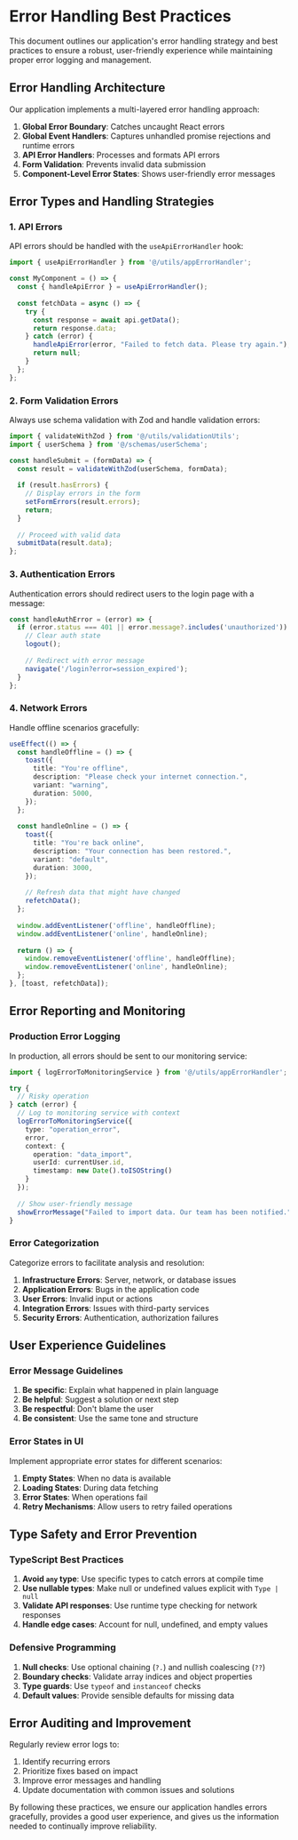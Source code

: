 
# Error Handling Best Practices

This document outlines our application's error handling strategy and best practices to ensure a robust, user-friendly experience while maintaining proper error logging and management.

## Error Handling Architecture

Our application implements a multi-layered error handling approach:

1. **Global Error Boundary**: Catches uncaught React errors
2. **Global Event Handlers**: Captures unhandled promise rejections and runtime errors
3. **API Error Handlers**: Processes and formats API errors
4. **Form Validation**: Prevents invalid data submission
5. **Component-Level Error States**: Shows user-friendly error messages

## Error Types and Handling Strategies

### 1. API Errors

API errors should be handled with the `useApiErrorHandler` hook:

```typescript
import { useApiErrorHandler } from '@/utils/appErrorHandler';

const MyComponent = () => {
  const { handleApiError } = useApiErrorHandler();
  
  const fetchData = async () => {
    try {
      const response = await api.getData();
      return response.data;
    } catch (error) {
      handleApiError(error, "Failed to fetch data. Please try again.");
      return null;
    }
  };
};
```

### 2. Form Validation Errors

Always use schema validation with Zod and handle validation errors:

```typescript
import { validateWithZod } from '@/utils/validationUtils';
import { userSchema } from '@/schemas/userSchema';

const handleSubmit = (formData) => {
  const result = validateWithZod(userSchema, formData);
  
  if (result.hasErrors) {
    // Display errors in the form
    setFormErrors(result.errors);
    return;
  }
  
  // Proceed with valid data
  submitData(result.data);
};
```

### 3. Authentication Errors

Authentication errors should redirect users to the login page with a message:

```typescript
const handleAuthError = (error) => {
  if (error.status === 401 || error.message?.includes('unauthorized')) {
    // Clear auth state
    logout();
    
    // Redirect with error message
    navigate('/login?error=session_expired');
  }
};
```

### 4. Network Errors

Handle offline scenarios gracefully:

```typescript
useEffect(() => {
  const handleOffline = () => {
    toast({
      title: "You're offline",
      description: "Please check your internet connection.",
      variant: "warning",
      duration: 5000,
    });
  };
  
  const handleOnline = () => {
    toast({
      title: "You're back online",
      description: "Your connection has been restored.",
      variant: "default",
      duration: 3000,
    });
    
    // Refresh data that might have changed
    refetchData();
  };
  
  window.addEventListener('offline', handleOffline);
  window.addEventListener('online', handleOnline);
  
  return () => {
    window.removeEventListener('offline', handleOffline);
    window.removeEventListener('online', handleOnline);
  };
}, [toast, refetchData]);
```

## Error Reporting and Monitoring

### Production Error Logging

In production, all errors should be sent to our monitoring service:

```typescript
import { logErrorToMonitoringService } from '@/utils/appErrorHandler';

try {
  // Risky operation
} catch (error) {
  // Log to monitoring service with context
  logErrorToMonitoringService({
    type: "operation_error",
    error,
    context: {
      operation: "data_import",
      userId: currentUser.id,
      timestamp: new Date().toISOString()
    }
  });
  
  // Show user-friendly message
  showErrorMessage("Failed to import data. Our team has been notified.");
}
```

### Error Categorization

Categorize errors to facilitate analysis and resolution:

1. **Infrastructure Errors**: Server, network, or database issues
2. **Application Errors**: Bugs in the application code
3. **User Errors**: Invalid input or actions
4. **Integration Errors**: Issues with third-party services
5. **Security Errors**: Authentication, authorization failures

## User Experience Guidelines

### Error Message Guidelines

1. **Be specific**: Explain what happened in plain language
2. **Be helpful**: Suggest a solution or next step
3. **Be respectful**: Don't blame the user
4. **Be consistent**: Use the same tone and structure

### Error States in UI

Implement appropriate error states for different scenarios:

1. **Empty States**: When no data is available
2. **Loading States**: During data fetching
3. **Error States**: When operations fail
4. **Retry Mechanisms**: Allow users to retry failed operations

## Type Safety and Error Prevention

### TypeScript Best Practices

1. **Avoid `any` type**: Use specific types to catch errors at compile time
2. **Use nullable types**: Make null or undefined values explicit with `Type | null`
3. **Validate API responses**: Use runtime type checking for network responses
4. **Handle edge cases**: Account for null, undefined, and empty values

### Defensive Programming

1. **Null checks**: Use optional chaining (`?.`) and nullish coalescing (`??`)
2. **Boundary checks**: Validate array indices and object properties
3. **Type guards**: Use `typeof` and `instanceof` checks
4. **Default values**: Provide sensible defaults for missing data

## Error Auditing and Improvement

Regularly review error logs to:

1. Identify recurring errors
2. Prioritize fixes based on impact
3. Improve error messages and handling
4. Update documentation with common issues and solutions

By following these practices, we ensure our application handles errors gracefully, provides a good user experience, and gives us the information needed to continually improve reliability.
